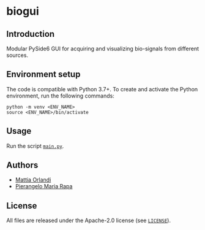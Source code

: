 # biogui

## Introduction
Modular PySide6 GUI for acquiring and visualizing bio-signals from different sources.

## Environment setup
The code is compatible with Python 3.7+. To create and activate the Python environment, run the following commands:
```
python -m venv <ENV_NAME>
source <ENV_NAME>/bin/activate
```

## Usage
Run the script [`main.py`](https://github.com/pulp-bio/biogui/blob/main/main.py).

## Authors
- [Mattia Orlandi](https://www.unibo.it/sitoweb/mattia.orlandi/en)
- [Pierangelo Maria Rapa](https://www.unibo.it/sitoweb/pierangelomaria.rapa/en)

## License
All files are released under the Apache-2.0 license (see [`LICENSE`](https://github.com/pulp-bio/biogui/blob/main/LICENSE)).
